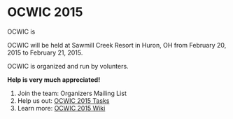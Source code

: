OCWIC 2015
====

OCWIC is 

OCWIC will be held at Sawmill Creek Resort in Huron, OH from February 20, 2015 to February 21, 2015.

OCWIC is organized and run by volunters.

**Help is very much appreciated!**

1. Join the team: Organizers Mailing List
2. Help us out: [OCWIC 2015 Tasks](https://github.com/OCWIC/2015/issues)
3. Learn more: [OCWIC 2015 Wiki](https://github.com/OCWIC/2015/wiki)
